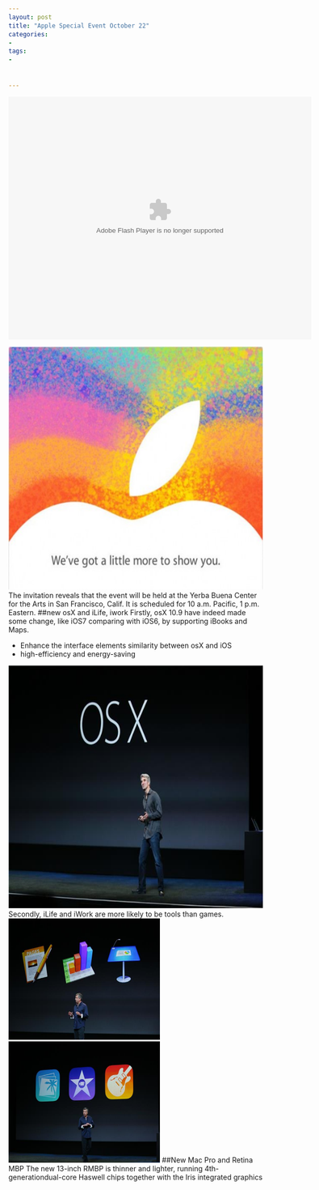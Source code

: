 ```yaml
---
layout: post
title: "Apple Special Event October 22"
categories:
- 
tags: 
- 


---
```


<p><embed src="http://player.youku.com/player.php/sid/XNjI1MDE2NDc2/v.swf" allowfullscreen="true" quality="high" width="600" height="480" align="middle" type="application/x-shockwave-flash" flashvars="winType=index" style="visibility:visible;" /></p>

<img src="assets/apple20131022/invite.jpg" width="600" height="480">   
The invitation reveals that the event will be held at the Yerba Buena Center for the Arts in San Francisco, Calif. It is scheduled for 10 a.m. Pacific, 1 p.m. Eastern.
##new osX and iLife, iwork
Firstly, osX 10.9 have indeed made some change, like iOS7 comparing with iOS6, by supporting iBooks and Maps.    
<ul>
<li>Enhance the interface elements similarity between osX and iOS</a></li>
<li>high-efficiency and energy-saving</a></li>
</ul>
<img src="assets/apple20131022/osX.jpg" width="600" height="480">     
Secondly, iLife and iWork are more likely to be tools than games.
<img src="assets/apple20131022/iWork.jpg" width="300" height="240">
<img src="assets/apple20131022/iLife.jpg" width="300" height="240">
##New Mac Pro and Retina MBP
The new 13-inch RMBP is thinner and lighter, running 4th-generationdual-core Haswell chips together with the Iris integrated graphics

